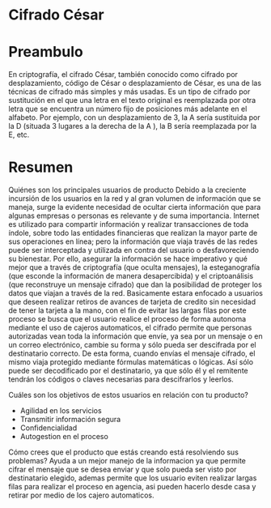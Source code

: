 # Cifrado César
# Preambulo

En criptografía, el cifrado César, también conocido como cifrado por desplazamiento, código de César o desplazamiento de César, es una de las técnicas de cifrado más simples y más usadas. Es un tipo de cifrado por sustitución en el que una letra en el texto original es reemplazada por otra letra que se encuentra un número fijo de posiciones más adelante en el alfabeto. Por ejemplo, con un desplazamiento de 3, la A sería sustituida por la D (situada 3 lugares a la derecha de la A ), la B sería reemplazada por la E, etc. 

# Resumen
 Quiénes son los principales usuarios de producto
 Debido a la creciente incursión de los usuarios en la red y al gran volumen de información que se maneja, surge la evidente necesidad de ocultar cierta información que para algunas empresas o personas es relevante y de suma importancia. Internet es utilizado para compartir información y realizar transacciones de toda índole, sobre todo las entidades financieras que realizan la mayor parte de sus operaciones en línea; pero la información que viaja través de las redes puede ser interceptada y utilizada en contra del usuario o desfavoreciendo su bienestar. Por ello, asegurar la información se hace imperativo y qué mejor que a través de criptografía (que oculta mensajes), la esteganografía (que esconde la información de manera desapercibida) y el criptoanálisis (que reconstruye un mensaje cifrado) que dan la posibilidad de proteger los datos que viajan a través de la red.
 Basicamente estara enfocado a usuarios que deseen realizar retiros de avances de tarjeta de credito sin necesidad de tener la  tarjeta a la mano, con el fin  de evitar las largas filas por este proceso se busca que el usuario realice el proceso de forma autonoma mediante el uso de cajeros automaticos, el cifrado permite que personas autorizadas vean toda la información que envíe, ya sea por un mensaje o en un correo electrónico, cambie su forma y sólo pueda ser descifrada por el destinatario correcto. De esta forma, cuando envías el mensaje cifrado, el mismo viaja protegido mediante fórmulas matemáticas o lógicas. Así sólo puede ser decodificado por el destinatario, ya que sólo él y el remitente tendrán los códigos o claves necesarias para descifrarlos y leerlos.
 
 Cuáles son los objetivos de estos usuarios en relación con tu producto?
 * Agilidad en los servicios
 * Transmitir información segura
 * Confidencialidad
 * Autogestion en el proceso

Cómo crees que el producto que estás creando está resolviendo sus problemas?
Ayuda a un mejor manejo de la informacion ya que permite cifrar el mensaje que se desea enviar y que solo pueda ser visto por destinatario elegido, ademas permite que los usuario eviten realizar largas filas para realizar el proceso en agencia, asi pueden hacerlo desde casa y retirar por medio de los cajero automaticos.

